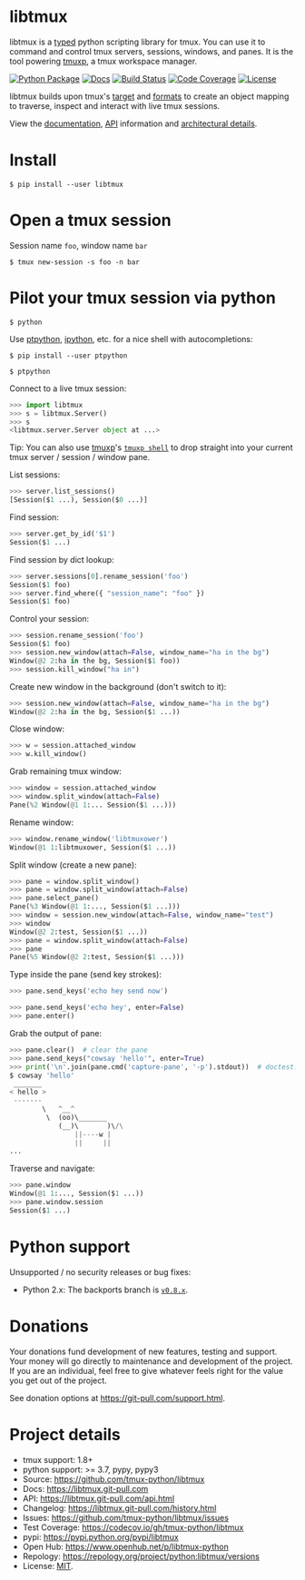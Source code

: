 # libtmux

libtmux is a [typed](https://docs.python.org/3/library/typing.html) python scripting library for tmux. You can use it to command and control tmux servers,
sessions, windows, and panes. It is the tool powering [tmuxp], a tmux workspace manager.

[![Python Package](https://img.shields.io/pypi/v/libtmux.svg)](https://pypi.org/project/libtmux/)
[![Docs](https://github.com/tmux-python/libtmux/workflows/docs/badge.svg)](https://libtmux.git-pull.com/)
[![Build Status](https://github.com/tmux-python/libtmux/workflows/tests/badge.svg)](https://github.com/tmux-python/tmux-python/actions?query=workflow%3A%22tests%22)
[![Code Coverage](https://codecov.io/gh/tmux-python/libtmux/branch/master/graph/badge.svg)](https://codecov.io/gh/tmux-python/libtmux)
[![License](https://img.shields.io/github/license/tmux-python/libtmux.svg)](https://github.com/tmux-python/libtmux/blob/master/LICENSE)

libtmux builds upon tmux's
[target](http://man.openbsd.org/OpenBSD-5.9/man1/tmux.1#COMMANDS) and
[formats](http://man.openbsd.org/OpenBSD-5.9/man1/tmux.1#FORMATS) to
create an object mapping to traverse, inspect and interact with live
tmux sessions.

View the [documentation](https://libtmux.git-pull.com/),
[API](https://libtmux.git-pull.com/api.html) information and
[architectural details](https://libtmux.git-pull.com/about.html).

# Install

```console
$ pip install --user libtmux
```

# Open a tmux session

Session name `foo`, window name `bar`

```console
$ tmux new-session -s foo -n bar
```

# Pilot your tmux session via python

```console
$ python
```

Use [ptpython], [ipython], etc. for a nice shell with autocompletions:

```console
$ pip install --user ptpython
```

```console
$ ptpython
```

Connect to a live tmux session:

```python
>>> import libtmux
>>> s = libtmux.Server()
>>> s
<libtmux.server.Server object at ...>
```

Tip: You can also use [tmuxp]'s [`tmuxp shell`] to drop straight into your
current tmux server / session / window pane.

[tmuxp]: https://tmuxp.git-pull.com/
[`tmuxp shell`]: https://tmuxp.git-pull.com/cli/shell.html
[ptpython]: https://github.com/prompt-toolkit/ptpython
[ipython]: https://ipython.org/

List sessions:

```python
>>> server.list_sessions()
[Session($1 ...), Session($0 ...)]
```

Find session:

```python
>>> server.get_by_id('$1')
Session($1 ...)
```

Find session by dict lookup:

```python
>>> server.sessions[0].rename_session('foo')
Session($1 foo)
>>> server.find_where({ "session_name": "foo" })
Session($1 foo)
```

Control your session:

```python
>>> session.rename_session('foo')
Session($1 foo)
>>> session.new_window(attach=False, window_name="ha in the bg")
Window(@2 2:ha in the bg, Session($1 foo))
>>> session.kill_window("ha in")
```

Create new window in the background (don't switch to it):

```python
>>> session.new_window(attach=False, window_name="ha in the bg")
Window(@2 2:ha in the bg, Session($1 ...))
```

Close window:

```python
>>> w = session.attached_window
>>> w.kill_window()
```

Grab remaining tmux window:

```python
>>> window = session.attached_window
>>> window.split_window(attach=False)
Pane(%2 Window(@1 1:... Session($1 ...)))
```

Rename window:

```python
>>> window.rename_window('libtmuxower')
Window(@1 1:libtmuxower, Session($1 ...))
```

Split window (create a new pane):

```python
>>> pane = window.split_window()
>>> pane = window.split_window(attach=False)
>>> pane.select_pane()
Pane(%3 Window(@1 1:..., Session($1 ...)))
>>> window = session.new_window(attach=False, window_name="test")
>>> window
Window(@2 2:test, Session($1 ...))
>>> pane = window.split_window(attach=False)
>>> pane
Pane(%5 Window(@2 2:test, Session($1 ...)))
```

Type inside the pane (send key strokes):

```python
>>> pane.send_keys('echo hey send now')

>>> pane.send_keys('echo hey', enter=False)
>>> pane.enter()
```

Grab the output of pane:

```python
>>> pane.clear()  # clear the pane
>>> pane.send_keys("cowsay 'hello'", enter=True)
>>> print('\n'.join(pane.cmd('capture-pane', '-p').stdout))  # doctest: +SKIP
$ cowsay 'hello'
 _______
< hello >
 -------
        \   ^__^
         \  (oo)\_______
            (__)\       )\/\
                ||----w |
                ||     ||
...
```

Traverse and navigate:

```python
>>> pane.window
Window(@1 1:..., Session($1 ...))
>>> pane.window.session
Session($1 ...)
```

# Python support

Unsupported / no security releases or bug fixes:

- Python 2.x: The backports branch is
  [`v0.8.x`](https://github.com/tmux-python/libtmux/tree/v0.8.x).

# Donations

Your donations fund development of new features, testing and support.
Your money will go directly to maintenance and development of the
project. If you are an individual, feel free to give whatever feels
right for the value you get out of the project.

See donation options at <https://git-pull.com/support.html>.

# Project details

- tmux support: 1.8+
- python support: >= 3.7, pypy, pypy3
- Source: <https://github.com/tmux-python/libtmux>
- Docs: <https://libtmux.git-pull.com>
- API: <https://libtmux.git-pull.com/api.html>
- Changelog: <https://libtmux.git-pull.com/history.html>
- Issues: <https://github.com/tmux-python/libtmux/issues>
- Test Coverage: <https://codecov.io/gh/tmux-python/libtmux>
- pypi: <https://pypi.python.org/pypi/libtmux>
- Open Hub: <https://www.openhub.net/p/libtmux-python>
- Repology: <https://repology.org/project/python:libtmux/versions>
- License: [MIT](http://opensource.org/licenses/MIT).
